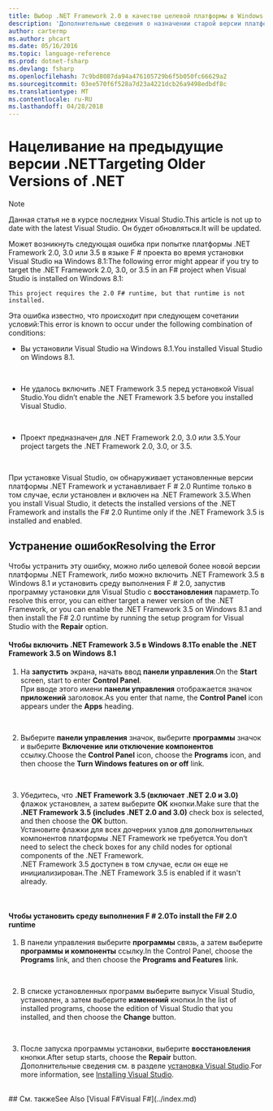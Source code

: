 ```yaml
---
title: Выбор .NET Framework 2.0 в качестве целевой платформы в Windows 8
description: 'Дополнительные сведения о назначении старой версии платформы .NET, при использовании F #.'
author: cartermp
ms.author: phcart
ms.date: 05/16/2016
ms.topic: language-reference
ms.prod: dotnet-fsharp
ms.devlang: fsharp
ms.openlocfilehash: 7c9bd8087da94a476105729b6f5b050fc66629a2
ms.sourcegitcommit: 03ee570f6f528a7d23a4221dcb26a9498edbdf8c
ms.translationtype: MT
ms.contentlocale: ru-RU
ms.lasthandoff: 04/28/2018
---
```

# <a name="targeting-older-versions-of-net"></a><span data-ttu-id="b0884-103">Нацеливание на предыдущие версии .NET</span><span class="sxs-lookup"><span data-stu-id="b0884-103">Targeting Older Versions of .NET</span></span>

> [!NOTE]
<span data-ttu-id="b0884-104">Данная статья не в курсе последних Visual Studio.</span><span class="sxs-lookup"><span data-stu-id="b0884-104">This article is not up to date with the latest Visual Studio.</span></span>  <span data-ttu-id="b0884-105">Он будет обновляться.</span><span class="sxs-lookup"><span data-stu-id="b0884-105">It will be updated.</span></span>

<span data-ttu-id="b0884-106">Может возникнуть следующая ошибка при попытке платформы .NET Framework 2.0, 3.0 или 3.5 в языке F # проекта во время установки Visual Studio на Windows 8.1:</span><span class="sxs-lookup"><span data-stu-id="b0884-106">The following error might appear if you try to target the .NET Framework 2.0, 3.0, or 3.5 in an F# project when Visual Studio is installed on Windows 8.1:</span></span> 

```
This project requires the 2.0 F# runtime, but that runtime is not installed.
```

<span data-ttu-id="b0884-107">Эта ошибка известно, что происходит при следующем сочетании условий:</span><span class="sxs-lookup"><span data-stu-id="b0884-107">This error is known to occur under the following combination of conditions:</span></span>


- <span data-ttu-id="b0884-108">Вы установили Visual Studio на Windows 8.1.</span><span class="sxs-lookup"><span data-stu-id="b0884-108">You installed Visual Studio on Windows 8.1.</span></span>
<br />

- <span data-ttu-id="b0884-109">Не удалось включить .NET Framework 3.5 перед установкой Visual Studio.</span><span class="sxs-lookup"><span data-stu-id="b0884-109">You didn’t enable the .NET Framework 3.5 before you installed Visual Studio.</span></span>
<br />

- <span data-ttu-id="b0884-110">Проект предназначен для .NET Framework 2.0, 3.0 или 3.5.</span><span class="sxs-lookup"><span data-stu-id="b0884-110">Your project targets the .NET Framework 2.0, 3.0, or 3.5.</span></span>
<br />

<span data-ttu-id="b0884-111">При установке Visual Studio, он обнаруживает установленные версии платформы .NET Framework и устанавливает F # 2.0 Runtime только в том случае, если установлен и включен на .NET Framework 3.5.</span><span class="sxs-lookup"><span data-stu-id="b0884-111">When you install Visual Studio, it detects the installed versions of the .NET Framework and installs the F# 2.0 Runtime only if the .NET Framework 3.5 is installed and enabled.</span></span>


## <a name="resolving-the-error"></a><span data-ttu-id="b0884-112">Устранение ошибок</span><span class="sxs-lookup"><span data-stu-id="b0884-112">Resolving the Error</span></span>
<span data-ttu-id="b0884-113">Чтобы устранить эту ошибку, можно либо целевой более новой версии платформы .NET Framework, либо можно включить .NET Framework 3.5 в Windows 8.1 и установить среду выполнения F # 2.0, запустив программу установки для Visual Studio с **восстановления** параметр.</span><span class="sxs-lookup"><span data-stu-id="b0884-113">To resolve this error, you can either target a newer version of the .NET Framework, or you can enable the .NET Framework 3.5 on Windows 8.1 and then install the F# 2.0 runtime by running the setup program for Visual Studio with the **Repair** option.</span></span>


#### <a name="to-enable-the-net-framework-35-on-windows-81"></a><span data-ttu-id="b0884-114">Чтобы включить .NET Framework 3.5 в Windows 8.1</span><span class="sxs-lookup"><span data-stu-id="b0884-114">To enable the .NET Framework 3.5 on Windows 8.1</span></span>

1. <span data-ttu-id="b0884-115">На **запустить** экрана, начать ввод **панели управления**.</span><span class="sxs-lookup"><span data-stu-id="b0884-115">On the **Start** screen, start to enter **Control Panel**.</span></span>
<br />  <span data-ttu-id="b0884-116">При вводе этого имени **панели управления** отображается значок **приложений** заголовок.</span><span class="sxs-lookup"><span data-stu-id="b0884-116">As you enter that name, the **Control Panel** icon appears under the **Apps** heading.</span></span>
<br />

2. <span data-ttu-id="b0884-117">Выберите **панели управления** значок, выберите **программы** значок и выберите **Включение или отключение компонентов** ссылку.</span><span class="sxs-lookup"><span data-stu-id="b0884-117">Choose the **Control Panel** icon, choose the **Programs** icon, and then choose the **Turn Windows features on or off** link.</span></span>
<br />

3. <span data-ttu-id="b0884-118">Убедитесь, что **.NET Framework 3.5 (включает .NET 2.0 и 3.0)** флажок установлен, а затем выберите **ОК** кнопки.</span><span class="sxs-lookup"><span data-stu-id="b0884-118">Make sure that the **.NET Framework 3.5 (includes .NET 2.0 and 3.0)** check box is selected, and then choose the **OK** button.</span></span>
<br />  <span data-ttu-id="b0884-119">Установите флажки для всех дочерних узлов для дополнительных компонентов платформы .NET Framework не требуется.</span><span class="sxs-lookup"><span data-stu-id="b0884-119">You don’t need to select the check boxes for any child nodes for optional components of the .NET Framework.</span></span>
<br />  <span data-ttu-id="b0884-120">.NET Framework 3.5 доступен в том случае, если он еще не инициализирован.</span><span class="sxs-lookup"><span data-stu-id="b0884-120">The .NET Framework 3.5 is enabled if it wasn't already.</span></span>
<br />


#### <a name="to-install-the-f-20-runtime"></a><span data-ttu-id="b0884-121">Чтобы установить среду выполнения F # 2.0</span><span class="sxs-lookup"><span data-stu-id="b0884-121">To install the F# 2.0 runtime</span></span>

1. <span data-ttu-id="b0884-122">В панели управления выберите **программы** связь, а затем выберите **программы и компоненты** ссылку.</span><span class="sxs-lookup"><span data-stu-id="b0884-122">In the Control Panel, choose the **Programs** link, and then choose the **Programs and Features** link.</span></span>
<br />

2. <span data-ttu-id="b0884-123">В списке установленных программ выберите выпуск Visual Studio, установлен, а затем выберите **изменений** кнопки.</span><span class="sxs-lookup"><span data-stu-id="b0884-123">In the list of installed programs, choose the edition of Visual Studio that you installed, and then choose the **Change** button.</span></span>
<br />

3. <span data-ttu-id="b0884-124">После запуска программы установки, выберите **восстановления** кнопки.</span><span class="sxs-lookup"><span data-stu-id="b0884-124">After setup starts, choose the **Repair** button.</span></span>
<br />  <span data-ttu-id="b0884-125">Дополнительные сведения см. в разделе [установка Visual Studio](https://msdn.microsoft.com/library/e2h7fzkw.aspx).</span><span class="sxs-lookup"><span data-stu-id="b0884-125">For more information, see [Installing Visual Studio](https://msdn.microsoft.com/library/e2h7fzkw.aspx).</span></span>
<br />
## <a name="see-also"></a><span data-ttu-id="b0884-126">См. также</span><span class="sxs-lookup"><span data-stu-id="b0884-126">See Also</span></span>
[<span data-ttu-id="b0884-127">Visual F#</span><span class="sxs-lookup"><span data-stu-id="b0884-127">Visual F#</span></span>](../index.md)
